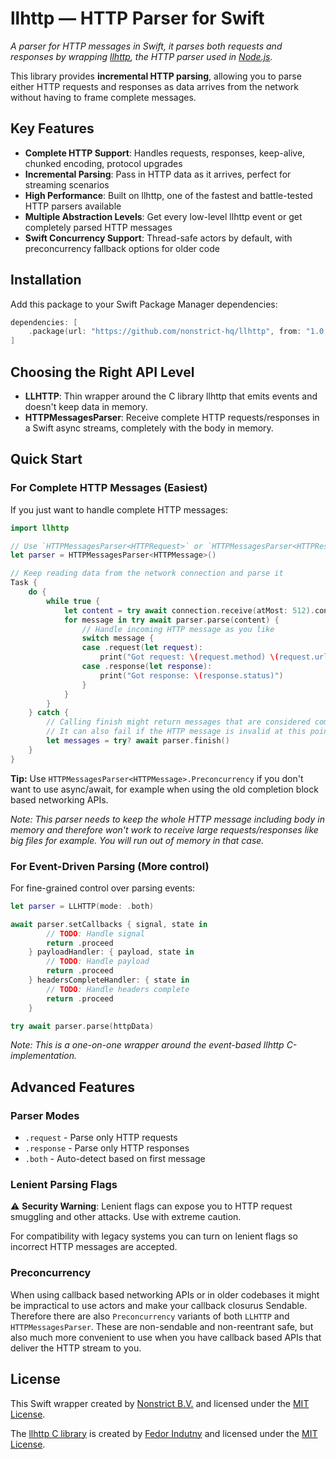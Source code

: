 # llhttp — HTTP Parser for Swift 

_A parser for HTTP messages in Swift, it parses both requests and responses by wrapping [llhttp](https://github.com/nodejs/llhttp), the HTTP parser used in [Node.js](https://nodejs.org)._

This library provides **incremental HTTP parsing**, allowing you to parse either HTTP requests and responses as data arrives from the network without having to frame complete messages.

## Key Features

- **Complete HTTP Support**: Handles requests, responses, keep-alive, chunked encoding, protocol upgrades
- **Incremental Parsing**: Pass in HTTP data as it arrives, perfect for streaming scenarios
- **High Performance**: Built on llhttp, one of the fastest and battle-tested HTTP parsers available
- **Multiple Abstraction Levels**: Get every low-level llhttp event or get completely parsed HTTP messages
- **Swift Concurrency Support**: Thread-safe actors by default, with preconcurrency fallback options for older code

## Installation

Add this package to your Swift Package Manager dependencies:

```swift
dependencies: [
    .package(url: "https://github.com/nonstrict-hq/llhttp", from: "1.0.0")
]
```

## Choosing the Right API Level

- **LLHTTP**: Thin wrapper around the C library llhttp that emits events and doesn't keep data in memory.
- **HTTPMessagesParser**: Receive complete HTTP requests/responses in a Swift async streams, completely with the body in memory.

## Quick Start

### For Complete HTTP Messages (Easiest)

If you just want to handle complete HTTP messages:

```swift
import llhttp

// Use `HTTPMessagesParser<HTTPRequest>` or `HTTPMessagesParser<HTTPResponse>` if you know what kind of messages you need to parse.
let parser = HTTPMessagesParser<HTTPMessage>()

// Keep reading data from the network connection and parse it
Task {
    do {
        while true {
            let content = try await connection.receive(atMost: 512).content
            for message in try await parser.parse(content) {
                // Handle incoming HTTP message as you like
                switch message {
                case .request(let request):
                    print("Got request: \(request.method) \(request.url)")
                case .response(let response):
                    print("Got response: \(response.status)")
                }
            }
        }
    } catch {
        // Calling finish might return messages that are considered complete now we know no more data is comming in. (For example a single HTTP request with no content length set.)
        // It can also fail if the HTTP message is invalid at this point and throw an error. 
        let messages = try? await parser.finish()
    }
}
```

**Tip:** Use `HTTPMessagesParser<HTTPMessage>.Preconcurrency` if you don't want to use async/await, for example when using the old completion block based networking APIs.

_Note: This parser needs to keep the whole HTTP message including body in memory and therefore won't work to receive large requests/responses like big files for example. You will run out of memory in that case._

### For Event-Driven Parsing (More control)

For fine-grained control over parsing events:

```swift
let parser = LLHTTP(mode: .both)

await parser.setCallbacks { signal, state in
        // TODO: Handle signal
        return .proceed
    } payloadHandler: { payload, state in
        // TODO: Handle payload
        return .proceed
    } headersCompleteHandler: { state in
        // TODO: Handle headers complete
        return .proceed
    }

try await parser.parse(httpData)
```

_Note: This is a one-on-one wrapper around the event-based llhttp C-implementation._

## Advanced Features

### Parser Modes
- `.request` - Parse only HTTP requests
- `.response` - Parse only HTTP responses  
- `.both` - Auto-detect based on first message

### Lenient Parsing Flags

:warning: **Security Warning**: Lenient flags can expose you to HTTP request smuggling and other attacks. Use with extreme caution.

For compatibility with legacy systems you can turn on lenient flags so incorrect HTTP messages are accepted.

### Preconcurrency

When using callback based networking APIs or in older codebases it might be impractical to use actors and make your callback closurus Sendable. Therefore there are also `Preconcurrency` variants of both `LLHTTP` and  `HTTPMessagesParser`. These are non-sendable and non-reentrant safe, but also much more convenient to use when you have callback based APIs that deliver the HTTP stream to you.

## License

This Swift wrapper created by [Nonstrict B.V.](https://nonstrict.eu) and licensed under the [MIT License](License.md).

The [llhttp C library](https://github.com/nodejs/llhttp) is created by [Fedor Indutny](https://github.com/indutny) and licensed under the [MIT License](Sources/Cllhttp/LICENSE).
